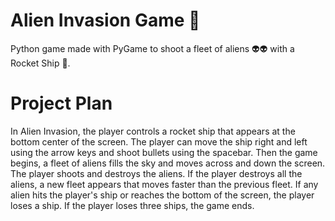 # Alien Invasion Game 🚀

Python game made with PyGame to shoot a fleet of aliens 👽👽 with a Rocket Ship 🚀.

# Project Plan

In Alien Invasion, the player controls a rocket ship that appears at the bottom center of the screen. The player can 
move the ship right and left using the arrow keys and shoot bullets using the spacebar. Then the game  begins, a 
fleet of aliens fills the sky and moves across and down the screen. The player shoots and destroys the aliens. If 
the player destroys all the aliens, a new fleet appears that moves faster than the previous fleet. If any alien hits 
the player's ship or reaches the bottom of the screen, the player loses a ship. If the player loses three ships, the 
game ends.
